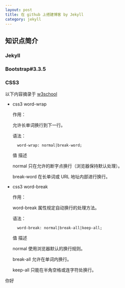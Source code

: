 ```yaml
---
layout: post
title: 在 github 上搭建博客 by Jekyll
category: jekyll 
---
```


## 知识点简介

### Jekyll 



### Bootstrap#3.3.5



### CSS3

以下内容摘录于 [w3school]()

- css3 word-wrap 
    
    作用：

    允许长单词换行到下一行。

    语法：
    
        word-wrap: normal|break-word;
    
    值    描述

    normal    只在允许的断字点换行（浏览器保持默认处理）。

    break-word	在长单词或 URL 地址内部进行换行。
    
- css3 word-break

    作用：
    
    word-break 属性规定自动换行的处理方法。
    
    语法：
    
        word-break: normal|break-all|keep-all;

    值    描述

    normal	使用浏览器默认的换行规则。

    break-all	允许在单词内换行。

    keep-all	只能在半角空格或连字符处换行。

你好
